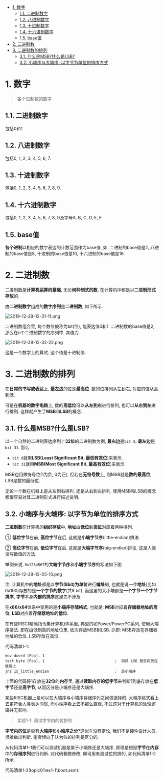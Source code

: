 
<!-- @import "[TOC]" {cmd="toc" depthFrom=1 depthTo=6 orderedList=false} -->

<!-- code_chunk_output -->

- [1. 数字](#1-数字)
  - [1.1. 二进制数字](#11-二进制数字)
  - [1.2. 八进制数字](#12-八进制数字)
  - [1.3. 十进制数字](#13-十进制数字)
  - [1.4. 十六进制数字](#14-十六进制数字)
  - [1.5. base值](#15-base值)
- [2. 二进制数](#2-二进制数)
- [3. 二进制数的排列](#3-二进制数的排列)
  - [3.1. 什么是MSB?什么是LSB?](#31-什么是msb什么是lsb)
  - [3.2. 小端序与大端序: 以字节为单位的排序方式](#32-小端序与大端序-以字节为单位的排序方式)

<!-- /code_chunk_output -->

# 1. 数字

>各个进制数的数字

## 1.1. 二进制数字

包括0和1

## 1.2. 八进制数字

包括0, 1, 2, 3, 4, 5, 6, 7. 

## 1.3. 十进制数字

包括0, 1, 2, 3, 4, 5, 6, 7, 8, 9. 

## 1.4. 十六进制数字

包括0, 1, 2, 3, 4, 5, 6, 7, 8, 9及字母A, B, C, D, E, F. 

## 1.5. base值

**各个进制**以相应的数字表达的计数范围作为base值, 如: 二进制的base值是2, 八进制的base值是8, 十进制的base值是10, 十六进制的base值是16. 

# 2. 二进制数

二进制数是**计算机运算的基础**, 无论**何种制式的数**, 在计算机中都是以**二进制形式存放**的. 

由**二进制数字**组成的**数字序列**是**二进制数**, 如下所示. 

![2019-12-28-12-31-11.png](./images/2019-12-28-12-31-11.png)

二进制数组合里, 每个数位被称为bit(位), 能表达值0和1. 二进制数的base值是2, 那么在n个二进制数字的序列中, 其值为

![2019-12-28-12-32-22.png](./images/2019-12-28-12-32-22.png)

这是一个数学上的算式. 这个值是十进制值. 

# 3. 二进制数的排列

在**日常的书写或表达**上, **最左边**的位是**最高位**. 数的位排列从左到右, 对应的值从高到低. 

可是在**机器的数字电路**上, 数的**高低位**可以**从左到右**进行排列, 也可以**从右到左**进行排列. 这样就产生了**MSB**和**LSB**的概念. 

## 3.1. 什么是MSB?什么是LSB?

以一个自然的二进制表达序列上**32位**的二进制数为例, **最右边**是`bit 0`, **最左边**是`bit 31`. 那么

* `bit 0`就用**LSB(Least Significant Bit, 最低有效位**)来表示, 
* `bit 31`就用**MSB(Most Significant Bit, 最高有效位**)来表示. 

MSB也用做符号位(1为负, 0为正), 但若在**无符号数**上, 则MSB就是**数的最高位**, LSB是数的最低位. 

无论一个数在机器上是从左到右排列, 还是从右到左排列, 使用MSB和LSB的概念都很容易对其二进制形式进行描述说明. 

## 3.2. 小端序与大端序: 以字节为单位的排序方式

**二进制数**在计算机的**组织存放**中, **地址**由**低位**到**高位**对应着两种排列. 

① **低位字节**在前, **高位字节**在后, 这就是**小端字节序**(little-endian)排法. 

② **高位字节**在前, **低位字节**在后, 这就是**大端字节序**(big-endian)排法, 这是人类读写数值的方法. 

举例来说, `0x1234567`的**大端字节序**和**小端字节序**的写法如下图. 

![2019-12-28-13-05-13.png](./images/2019-12-28-13-05-13.png)

注: 计算机中的**地址**都是以**字节(8bit)为单位**进行**编址**的, 也就是说**一个地址**(比如0x100)存放的是**一个字节的数字**(共8 bit). 而这里的大小端都是**一个字节一个字节排序**, **字节**本身**内部的排序**这里先不涉及.

在**x86/x64**体系中使用的是**小端序存储格式**, 也就是: **MSB**对应着**存储器地址的高位**, **LSB**对应着**存储器地址的低位**. 

在有些RISC(精简指令集计算机)体系里, 典型的如Power/PowerPC系列, 使用大端序排法. 即在由低到高的地址位里, 依次存放MSB到LSB. 亦即: MSB存放在存储器地址的低位, LSB存放在高位. 

代码清单1-1: 

```
mov dword [Foo], 1
test byte [Foo], 1                                ;  测试 LSB 是否存放在低端上
jnz IS_little_endian                              ;  是小端序
```

上面的代码将**1**存放在**32位**的**内存**里, 通过**读取内存的低字节**来判断1到底存放在**低字节**还是**高字节**, 从而区分是小端序还是大端序. 

某些RISC机器上是可以在大端序与小端序存储序列之间做选择的. 大端序格式看上去更符合人类表达习惯, 而小端序看上去不那么直观, 不过这对于计算机的处理逻辑并无影响. 

>实验1-1: 测试字节内的位排列

**字节内的位**是否有**大端序**和**小端序之分**?这似乎没有定论, 我们不是硬件设计人员, 很难做出判断. 笔者倾向于认为位的排列是区分的. 

从代码清单1-1我们可以测试机器是属于小端序还是大端序, 原理是根据**字节**在**内存**中的**存储序列**进行判断. 对代码稍做修改, 即可用来测试位的排列, 如代码清单1-2所示. 

代码清单1-2(topic01\ex1-1\boot.asm): 